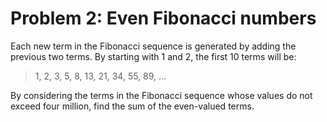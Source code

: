 # Problem 2: Even Fibonacci numbers

Each new term in the Fibonacci sequence is generated by adding the previous two 
terms. By starting with 1 and 2, the first 10 terms will be: 

>   1, 2, 3, 5, 8, 13, 21, 34, 55, 89, ... 

By considering the terms in the Fibonacci sequence whose values do not exceed 
four million, find the sum of the even-valued terms.
